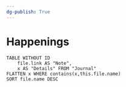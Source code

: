 ```yaml
---
dg-publish: True
---
```

# Happenings
```dataview
TABLE WITHOUT ID
	file.link AS "Note", 
	x AS "Details" FROM "Journal"
FLATTEN x WHERE contains(x,this.file.name) 
SORT file.name DESC
```
